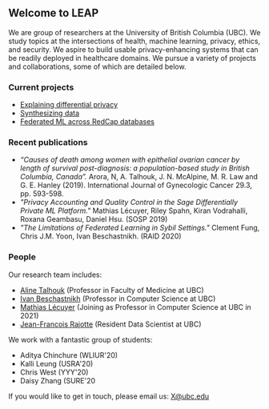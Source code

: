 ## Welcome to LEAP

We are group of researchers at the University of British Columbia (UBC). We study topics at the intersections of health, machine learning, privacy, ethics, and security. We aspire to build usable privacy-enhancing systems that can be readily deployed in healthcare domains. We pursue a variety of projects and collaborations, some of which are detailed below.

### Current projects

- [Explaining differential privacy](./explaining-dp.md)
- [Synthesizing data](./synthesizing-data.md)
- [Federated ML across RedCap databases](./federated-ml-rcap.md)

### Recent publications

- *“Causes of death among women with epithelial ovarian cancer by length of survival post-diagnosis: a population-based study in British Columbia, Canada”.* Arora, N, A. Talhouk, J. N. McAlpine, M. R. Law and G. E. Hanley (2019). International Journal of Gynecologic Cancer 29.3, pp. 593-598.
- *"Privacy Accounting and Quality Control in the Sage Differentially Private ML Platform."* Mathias Lécuyer, Riley Spahn, Kiran Vodrahalli, Roxana Geambasu, Daniel Hsu. (SOSP 2019) 
- *"The Limitations of Federated Learning in Sybil Settings."* Clement Fung, Chris J.M. Yoon, Ivan Beschastnikh. (RAID 2020)

### People

Our research team includes:

- [Aline Talhouk](http://alinetalhouk.com/) (Professor in Faculty of Medicine at UBC)
- [Ivan Beschastnikh](https://www.cs.ubc.ca/~bestchai/) (Professor in Computer Science at UBC)
- [Mathias Lécuyer](http://mathias.lecuyer.me/) (Joining as Professor in Computer Science at UBC in 2021)
- [Jean-Francois Rajotte](https://scholar.google.com/citations?user=rDYYdUUAAAAJ&hl=en) (Resident Data Scientist at UBC)

We work with a fantastic group of students:

- Aditya Chinchure (WLIUR'20)
- Kalli Leung (USRA'20)
- Chris West (YYY'20)
- Daisy Zhang (SURE'20


If you would like to get in touch, please email us: X@ubc.edu


